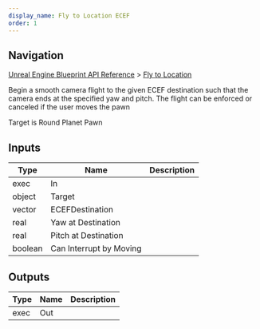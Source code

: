 ```yaml
---
display_name: Fly to Location ECEF
order: 1
---
```

## Navigation

[Unreal Engine Blueprint API Reference](https://dev.epicgames.com/documentation/en-us/unreal-engine/BlueprintAPI) > [Fly to Location](https://dev.epicgames.com/documentation/en-us/unreal-engine/BlueprintAPI/FlytoLocation)

Begin a smooth camera flight to the given ECEF destination such that the camera ends at the specified yaw and pitch.
The flight can be enforced or canceled if the user moves the pawn

Target is Round Planet Pawn

## Inputs

| Type | Name | Description |
| --- | --- | --- |
| exec | In |  |
| object | Target |  |
| vector | ECEFDestination |  |
| real | Yaw at Destination |  |
| real | Pitch at Destination |  |
| boolean | Can Interrupt by Moving |  |

## Outputs

| Type | Name | Description |
| --- | --- | --- |
| exec | Out |  |
